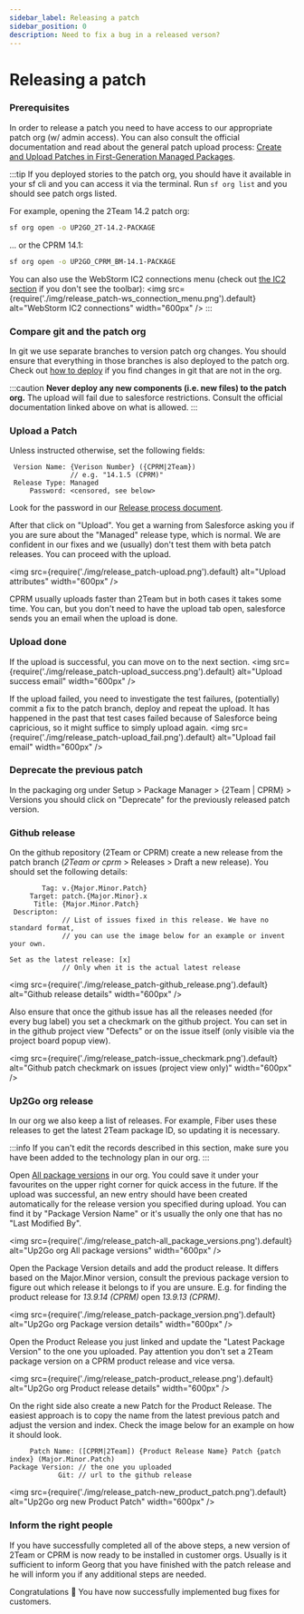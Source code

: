 ```yaml
---
sidebar_label: Releasing a patch
sidebar_position: 0
description: Need to fix a bug in a released verson?
---
```


# Releasing a patch

### Prerequisites

In order to release a patch you need to have access to our appropriate patch org (w/ admin access). You can also consult the official documentation and read about the general patch upload process: [Create and Upload Patches in First-Generation Managed Packages](https://developer.salesforce.com/docs/atlas.en-us.pkg1_dev.meta/pkg1_dev/patches_creating.htm#patches_creating).

:::tip
If you deployed stories to the patch org, you should have it available in your sf cli and you can access it via the terminal. Run `sf org list` and you should see patch orgs listed.

For example, opening the 2Team 14.2 patch org:
```bash
sf org open -o UP2GO_2T-14.2-PACKAGE
```
... or the CPRM 14.1:
```bash
sf org open -o UP2GO_CPRM_BM-14.1-PACKAGE
```

You can also use the WebStorm IC2 connections menu (check out [the IC2 section](/environment/webstorm#illuminated-cloud-2) if you don't see the toolbar):
<img
src={require('./img/release_patch-ws_connection_menu.png').default}
alt="WebStorm IC2 connections"
width="600px"
/>
:::

### Compare git and the patch org

In git we use separate branches to version patch org changes. You should ensure that everything in those branches is also deployed to the patch org. Check out [how to deploy](/contributing-code/common#deploying-to-an-org) if you find changes in git that are not in the org.

:::caution
**Never deploy any new components (i.e. new files) to the patch org.** The upload will fail due to salesforce restrictions. Consult the official documentation linked above on what is allowed.
:::

### Upload a Patch

Unless instructed otherwise, set the following fields:
```
 Version Name: {Verison Number} ({CPRM|2Team})
               // e.g. "14.1.5 (CPRM)"
 Release Type: Managed
     Password: <censored, see below>
```
Look for the password in our [Release process document](https://docs.google.com/document/d/1MFuYL1Yb6tdlKve-IgCPyDWNwZK9_yV9aS-kEP-R-Vc/edit?usp=sharing).

After that click on "Upload". You get a warning from Salesforce asking you if you are sure about the "Managed" release type, which is normal. We are confident in our fixes and we (usually) don't test them with beta patch releases. You can proceed with the upload.

<img
src={require('./img/release_patch-upload.png').default}
alt="Upload attributes"
width="600px"
/>

CPRM usually uploads faster than 2Team but in both cases it takes some time. You can, but you don't need to have the upload tab open, salesforce sends you an email when the upload is done.

### Upload done

If the upload is successful, you can move on to the next section.
<img
src={require('./img/release_patch-upload_success.png').default}
alt="Upload success email"
width="600px"
/>

If the upload failed, you need to investigate the test failures, (potentially) commit a fix to the patch branch, deploy and repeat the upload. It has happened in the past that test cases failed because of Salesforce being capricious, so it might suffice to simply upload again. 
<img
src={require('./img/release_patch-upload_fail.png').default}
alt="Upload fail email"
width="600px"
/>

### Deprecate the previous patch

In the packaging org under Setup > Package Manager > {2Team | CPRM} > Versions you should click on "Deprecate" for the previously released patch version.

### Github release

On the github repository (2Team or CPRM) create a new release from the patch branch (_2Team or cprm_ > Releases > Draft a new release). You should set the following details:

```
        Tag: v.{Major.Minor.Patch}
     Target: patch.{Major.Minor}.x
      Title: {Major.Minor.Patch}
 Descripton:
             // List of issues fixed in this release. We have no standard format, 
             // you can use the image below for an example or invent your own.

Set as the latest release: [x]
             // Only when it is the actual latest release
```

<img
src={require('./img/release_patch-github_release.png').default}
alt="Github release details"
width="600px"
/>

Also ensure that once the github issue has all the releases needed (for every bug label) you set a checkmark on the github project. You can set in in the github project view "Defects" or on the issue itself (only visible via the project board popup view).

<img
src={require('./img/release_patch-issue_checkmark.png').default}
alt="Github patch checkmark on issues (project view only)"
width="600px"
/>

### Up2Go org release

In our org we also keep a list of releases. For example, Fiber uses these releases to get the latest 2Team package ID, so updating it is necessary. 

:::info
If you can't edit the records described in this section, make sure you have been added to the technology plan in our org.
:::

Open [All package versions](https://up2go.lightning.force.com/lightning/o/sfLma__Package_Version__c/list?filterName=00B50000006inDxEAI) in our org. You could save it under your favourites on the upper right corner for quick access in the future. If the upload was successful, an new entry should have been created automatically for the release version you specified during upload. You can find it by "Package Version Name" or it's usually the only one that has no "Last Modified By".


<img
src={require('./img/release_patch-all_package_versions.png').default}
alt="Up2Go org All package versions"
width="600px"
/>

Open the Package Version details and add the product release. It differs based on the Major.Minor version, consult the previous package version to figure out which release it belongs to if you are unsure. E.g. for finding the product release for _13.9.14 (CPRM)_ open _13.9.13 (CPRM)_.

<img
src={require('./img/release_patch-package_version.png').default}
alt="Up2Go org Package version details"
width="600px"
/>

Open the Product Release you just linked and update the "Latest Package Version" to the one you uploaded. Pay attention you don't set a 2Team package version on a CPRM product release and vice versa.

<img
src={require('./img/release_patch-product_release.png').default}
alt="Up2Go org Product release details"
width="600px"
/>

On the right side also create a new Patch for the Product Release. The easiest approach is to copy the name from the latest previous patch and adjust the version and index. Check the image below for an example on how it should look.
```
     Patch Name: ([CPRM|2Team]) {Product Release Name} Patch {patch index} (Major.Minor.Patch)
Package Version: // the one you uploaded
            Git: // url to the github release
```

<img
src={require('./img/release_patch-new_product_patch.png').default}
alt="Up2Go org new Product Patch"
width="600px"
/>

### Inform the right people

If you have successfully completed all of the above steps, a new version of 2Team or CPRM is now ready to be installed in customer orgs. Usually is it sufficient to inform Georg that you have finished with the patch release and he will inform you if any additional steps are needed.

Congratulations 🎉 You have now successfully implemented bug fixes for customers. 